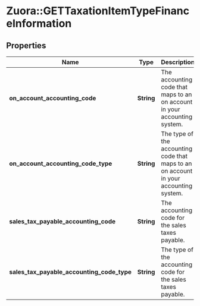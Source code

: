 # Zuora::GETTaxationItemTypeFinanceInformation

## Properties
Name | Type | Description | Notes
------------ | ------------- | ------------- | -------------
**on_account_accounting_code** | **String** | The accounting code that maps to an on account in your accounting system.  | [optional] 
**on_account_accounting_code_type** | **String** | The type of the accounting code that maps to an on account in your accounting system.  | [optional] 
**sales_tax_payable_accounting_code** | **String** | The accounting code for the sales taxes payable.  | [optional] 
**sales_tax_payable_accounting_code_type** | **String** | The type of the accounting code for the sales taxes payable.  | [optional] 


